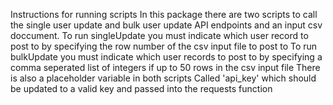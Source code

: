 Instructions for running scripts
In this package there are two scripts to call the single user update and bulk user update API endpoints and an input csv doccument.
To run singleUpdate you must indicate which user record to post to by specifying the row number of the csv input file to post to
To run bulkUpdate you must indicate which user records to post to by specifying a comma seperated list of integers if up to 50 rows in the csv input file
There is also a placeholder variable in both scripts Called 'api_key' which should be updated to a valid key and passed into the requests function

